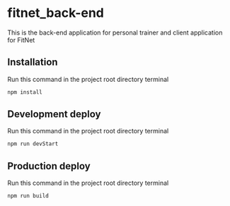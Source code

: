 # fitnet_back-end
This is the back-end application for personal trainer and client application for FitNet
## Installation
Run this command in the project root directory terminal
```bash
npm install
```
## Development deploy
Run this command in the project root directory terminal
```bash
npm run devStart
```
## Production deploy
Run this command in the project root directory terminal
```bash
npm run build
```

